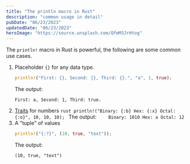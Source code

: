 ```yaml
---
title: "The println macro in Rust"
description: "common usage in detail"
pubDate: "06/23/2023"
updatedDate: "06/23/2023"
heroImage: "https://source.unsplash.com/QfmM3JrHtog"
---
```


The `println!` macro in Rust is powerful, the following are some common use cases.

1. Placeholder `{}` for any data type.
   ```rust
   println!("First: {}, Second: {}, Third: {}.", "a", 1, true);
   ```
   The output:
   ```
   First: a, Second: 1, Third: true.
   ```
2. [Traits](https://doc.rust-lang.org/book/ch10-02-traits.html)
   for numbers
   `rust
 println!("Binary: {:b} Hex: {:x} Octal: {:o}", 10, 10, 10);
 `
   The output:
   `     Binary: 1010 Hex: a Octal: 12
 `
3. A "tuple" of values
   ```rust
   println!("{:?}", (10, true, "text"));
   ```
   The output:
   ```
   (10, true, "text")
   ```
